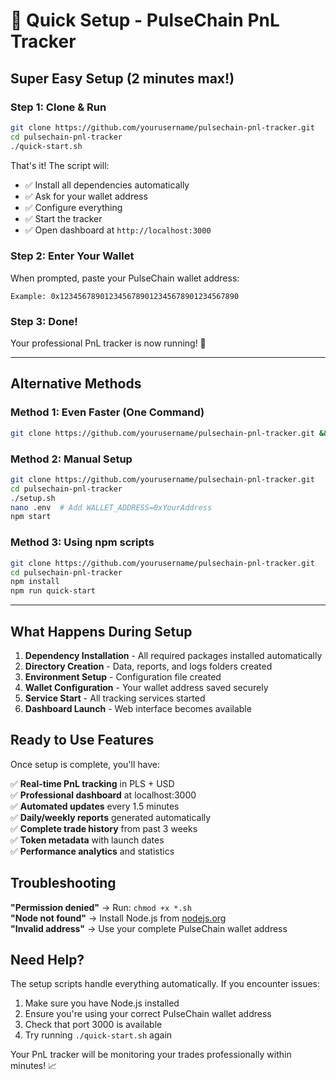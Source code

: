 # 🚀 Quick Setup - PulseChain PnL Tracker

## Super Easy Setup (2 minutes max!)

### **Step 1: Clone & Run**
```bash
git clone https://github.com/yourusername/pulsechain-pnl-tracker.git
cd pulsechain-pnl-tracker
./quick-start.sh
```

That's it! The script will:
- ✅ Install all dependencies automatically
- ✅ Ask for your wallet address
- ✅ Configure everything
- ✅ Start the tracker
- ✅ Open dashboard at `http://localhost:3000`

### **Step 2: Enter Your Wallet**
When prompted, paste your PulseChain wallet address:
```
Example: 0x1234567890123456789012345678901234567890
```

### **Step 3: Done!**
Your professional PnL tracker is now running! 🎉

---

## Alternative Methods

### **Method 1: Even Faster (One Command)**
```bash
git clone https://github.com/yourusername/pulsechain-pnl-tracker.git && cd pulsechain-pnl-tracker && ./quick-start.sh
```

### **Method 2: Manual Setup**
```bash
git clone https://github.com/yourusername/pulsechain-pnl-tracker.git
cd pulsechain-pnl-tracker
./setup.sh
nano .env  # Add WALLET_ADDRESS=0xYourAddress
npm start
```

### **Method 3: Using npm scripts**
```bash
git clone https://github.com/yourusername/pulsechain-pnl-tracker.git
cd pulsechain-pnl-tracker
npm install
npm run quick-start
```

---

## What Happens During Setup

1. **Dependency Installation** - All required packages installed automatically
2. **Directory Creation** - Data, reports, and logs folders created
3. **Environment Setup** - Configuration file created
4. **Wallet Configuration** - Your wallet address saved securely
5. **Service Start** - All tracking services started
6. **Dashboard Launch** - Web interface becomes available

## Ready to Use Features

Once setup is complete, you'll have:

✅ **Real-time PnL tracking** in PLS + USD  
✅ **Professional dashboard** at localhost:3000  
✅ **Automated updates** every 1.5 minutes  
✅ **Daily/weekly reports** generated automatically  
✅ **Complete trade history** from past 3 weeks  
✅ **Token metadata** with launch dates  
✅ **Performance analytics** and statistics  

## Troubleshooting

**"Permission denied"** → Run: `chmod +x *.sh`  
**"Node not found"** → Install Node.js from [nodejs.org](https://nodejs.org)  
**"Invalid address"** → Use your complete PulseChain wallet address  

## Need Help?

The setup scripts handle everything automatically. If you encounter issues:

1. Make sure you have Node.js installed
2. Ensure you're using your correct PulseChain wallet address
3. Check that port 3000 is available
4. Try running `./quick-start.sh` again

Your PnL tracker will be monitoring your trades professionally within minutes! 📈